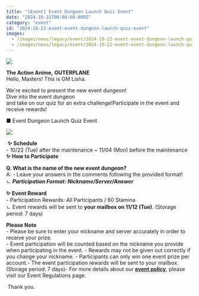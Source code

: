```yaml
---
title: "[Event] Event Dungeon Launch Quiz Event"
date: "2024-10-22T00:00:00.000Z"
category: "event"
id: "2024-10-22-event-event-dungeon-launch-quiz-event"
images:
  - /images/news/legacy/event/2024-10-22-event-event-dungeon-launch-quiz-event/4ffd3f939d9c4ca79d854b4ee8a0d1a7.webp
  - /images/news/legacy/event/2024-10-22-event-event-dungeon-launch-quiz-event/9297b53b63d2463096fc37402296ea98_002.webp
---
```


![](/images/news/legacy/event/2024-10-22-event-event-dungeon-launch-quiz-event/4ffd3f939d9c4ca79d854b4ee8a0d1a7.webp)  

**The Action Anime,** **OUTERPLANE**  
Hello, Masters! This is GM Lisha.  

We're excited to present the new event dungeon!  
Dive into the event dungeon  
and take on our quiz for an extra challenge!Participate in the event and receive rewards!

■ Event Dungeon Launch Quiz Event

![](/images/news/legacy/event/2024-10-22-event-event-dungeon-launch-quiz-event/9297b53b63d2463096fc37402296ea98_002.webp)  
  
 **✨** **Schedule**  
\- 10/22 (Tue) after the maintenance ~ 11/04 (Mon) before the maintenance  
**✨** **How to Participate**

**Q. What is the name of the new event dungeon?**  
A: - Leave your answers in the comments following the provided format!  
ㄴ ***Participation Format: Nickname/Server/Answer***

  
**✨** **Event Reward**  
\- Participation Rewards: All Participants / 60 Stamina  
ㄴ Event rewards will be sent to **your mailbox on 11/12 (Tue)**. (Storage period: 7 days)  
  
**Please Note**  
\- Please be sure to enter your nickname and server accurately in order to receive your prize.  
\- Event participation will be counted based on the nickname you provide when participating in the event. - Rewards may not be given out correctly if you change your nickname. - Participants can only win one event prize per account.- The event participation rewards will be sent to your mailbox. (Storage period: 7 days)- For more details about our [**event policy**](https://common.game.onstove.com/terms/index?gameType=MOBILE&termsType=8&langCode=en), please visit our Event Regulations page. 

  
 Thank you.
